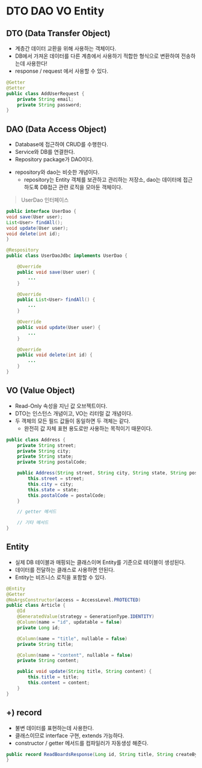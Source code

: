 # DTO DAO VO Entity

## DTO (Data Transfer Object)

- 계층간 데이터 교환을 위해 사용하는 객체이다.
- DB에서 가져온 데이터를 다른 계층에서 사용하기 적합한 형식으로 변환하여 전송하는데 사용한다!
- response / request 에서 사용할 수 있다.

```java
@Getter
@Setter
public class AddUserRequest {
    private String email;
    private String password;
}
```

## DAO (Data Access Object)

- Database에 접근하여 CRUD를 수행한다.
- Service와 DB를 연결한다.
- Repository package가 DAO이다.

* repository와 dao는 비슷한 개념이다.
    - repository는 Entity 객체를 보관하고 관리하는 저장소, dao는 데이터에 접근하도록 DB접근 관련 로직을 모아둔 객체이다.

> UserDao 인터페이스
```java
public interface UserDao {
void save(User user);
List<User> findAll();
void update(User user);
void delete(int id);
}
```

```java
@Respository
public class UserDaoJdbc implements UserDao {

    @Override
    public void save(User user) {
        ...
    }

    @Override
    public List<User> findAll() {
        ...
    }

    @Override
    public void update(User user) {
        ...
    }

    @Override
    public void delete(int id) {
        ...
    }
}
```

## VO (Value Object)

- Read-Only 속성을 지닌 값 오브젝트이다.
- DTO는 인스턴스 개념이고, VO는 리터럴 값 개념이다.
- 두 객체의 모든 필드 값들이 동일하면 두 객체는 같다.
    - 완전히 값 자체 표현 용도로만 사용하는 목적이기 때문이다.

```java
public class Address {
    private String street;
    private String city;
    private String state;
    private String postalCode;

    public Address(String street, String city, String state, String postalCode) {
        this.street = street;
        this.city = city;
        this.state = state;
        this.postalCode = postalCode;
    }

    // getter 메서드

    // 기타 메서드
}
```

## Entity

- 실제 DB 테이블과 매핑되는 클래스이며 Entity를 기준으로 테이블이 생성된다.
- 데이터를 전달하는 클래스로 사용하면 안된다.
- Entity는 비즈니스 로직을 포함할 수 있다.

```java
@Entity
@Getter
@NoArgsConstructor(access = AccessLevel.PROTECTED)
public class Article {
    @Id
    @GeneratedValue(strategy = GenerationType.IDENTITY)
    @Column(name = "id", updatable = false)
    private Long id;

    @Column(name = "title", nullable = false)
    private String title;

    @Column(name = "content", nullable = false)
    private String content;

    public void update(String title, String content) {
        this.title = title;
        this.content = content;
    }
}
```

## +) record

- 불변 데이터를 표현하는데 사용한다.
- 클래스이므로 interface 구현, extends 가능하다.
- constructor / getter 메서드를 컴파일러가 자동생성 해준다.

```java
public record ReadBoardsResponse(Long id, String title, String createBy) {
}
```
